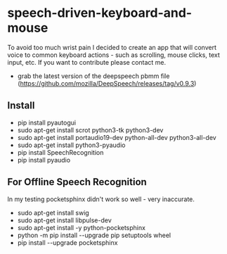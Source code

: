 # speech-driven-keyboard-and-mouse
To avoid too much wrist pain I decided to create an app that will convert voice to common keyboard actions - such as scrolling, mouse clicks, text input, etc. If you want to contribute please contact me. 

- grab the latest version of the deepspeech pbmm file (https://github.com/mozilla/DeepSpeech/releases/tag/v0.9.3)

## Install

- pip install pyautogui
- sudo apt-get install scrot python3-tk python3-dev
- sudo apt-get install portaudio19-dev python-all-dev python3-all-dev
- sudo apt-get install python3-pyaudio
- pip install SpeechRecognition
- pip install pyaudio

## For Offline Speech Recognition

In my testing pocketsphinx didn't work so well - very inaccurate. 

- sudo apt-get install swig
- sudo apt-get install libpulse-dev
- sudo apt-get install -y python-pocketsphinx
- python -m pip install --upgrade pip setuptools wheel
- pip install --upgrade pocketsphinx

